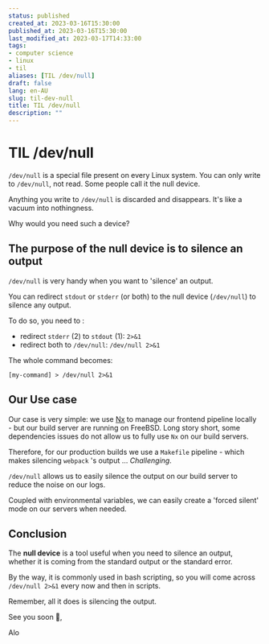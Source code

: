 ```yaml
---
status: published
created_at: 2023-03-16T15:30:00
published_at: 2023-03-16T15:30:00
last_modified_at: 2023-03-17T14:33:00
tags:
- computer science
- linux
- til
aliases: [TIL /dev/null]
draft: false
lang: en-AU
slug: til-dev-null
title: TIL /dev/null
description: ""
---
```


# TIL /dev/null

`/dev/null` is a special file present on every Linux system. You can only write to `/dev/null`, not read.
Some people call it the null device.

Anything you write to `/dev/null` is discarded and disappears.
It's like a vacuum into nothingness.

Why would you need such a device?

## The purpose of the null device is to silence an output 

`/dev/null` is very handy when you want to 'silence' an output.

You can redirect `stdout` or `stderr` (or both) to the null device (`/dev/null`) to silence any output.

To do so, you need to :

- redirect `stderr` (2) to `stdout` (1): `2>&1`
- redirect both to `/dev/null`: `/dev/null 2>&1`

The whole command becomes:

`[my-command] > /dev/null 2>&1`

## Our Use case

Our case is very simple: we use [Nx](nx.dev) to manage our frontend pipeline locally - but our build server are running on FreeBSD. 
Long story short, some dependencies issues do not allow us to fully use `Nx` on our build servers.

Therefore, for our production builds we use a `Makefile` pipeline - which makes silencing `webpack` 's output … _Challenging_.

`/dev/null` allows us to easily silence the output on our build server to reduce the noise on our logs.

Coupled with environmental variables, we can easily create a 'forced silent' mode on our servers when needed.

## Conclusion

The **null device** is a tool useful when you need to silence an output, whether it is coming from the standard output or the standard error.

By the way, it is commonly used in bash scripting, so you will come across `/dev/null 2>&1` every now and then in scripts.

Remember, all it does is silencing the output.

See you soon 👋,

Alo

